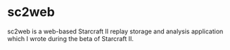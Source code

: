 sc2web
==========

sc2web is a web-based Starcraft II replay storage and analysis 
application which I wrote during the beta of Starcraft II.
